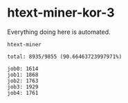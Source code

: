 # htext-miner-kor-3

Everything doing here is automated.

```
htext-miner

total: 8935/9855 (90.66463723997971%)

job0: 1614
job1: 1868
job2: 1763
job3: 1929
job4: 1761
```